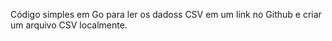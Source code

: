 Código simples em Go para ler os dadoss CSV em um link no Github e criar um arquivo CSV localmente.
